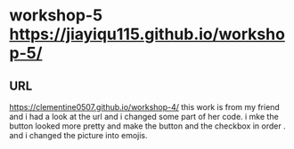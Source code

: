 # workshop-5 https://jiayiqu115.github.io/workshop-5/
## URL
https://clementine0507.github.io/workshop-4/ 
 this work is from my friend and i had a look at the url and i changed some part of her code. i mke the button looked more pretty and make the button and the checkbox in order . and i changed the picture into emojis.
